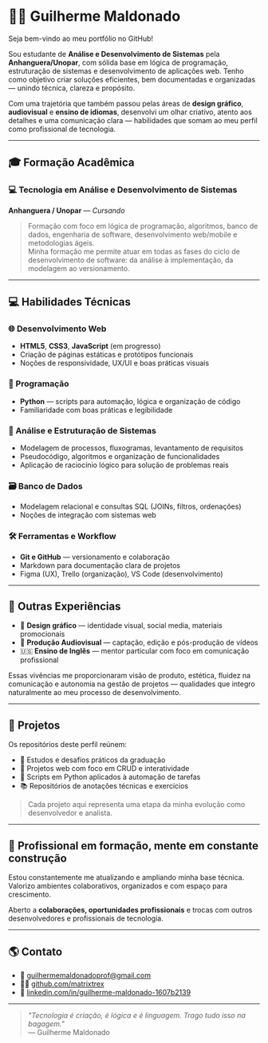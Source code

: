 # 👨‍💻 Guilherme Maldonado

Seja bem-vindo ao meu portfólio no GitHub!

Sou estudante de **Análise e Desenvolvimento de Sistemas** pela **Anhanguera/Unopar**, com sólida base em lógica de programação, estruturação de sistemas e desenvolvimento de aplicações web. Tenho como objetivo criar soluções eficientes, bem documentadas e organizadas — unindo técnica, clareza e propósito.

Com uma trajetória que também passou pelas áreas de **design gráfico**, **audiovisual** e **ensino de idiomas**, desenvolvi um olhar criativo, atento aos detalhes e uma comunicação clara — habilidades que somam ao meu perfil como profissional de tecnologia.

---

## 🎓 Formação Acadêmica

### 💻 Tecnologia em Análise e Desenvolvimento de Sistemas  
**Anhanguera / Unopar** — *Cursando*  
> Formação com foco em lógica de programação, algoritmos, banco de dados, engenharia de software, desenvolvimento web/mobile e metodologias ágeis.  
Minha formação me permite atuar em todas as fases do ciclo de desenvolvimento de software: da análise à implementação, da modelagem ao versionamento.

---

## 💻 Habilidades Técnicas

### 🌐 Desenvolvimento Web
- **HTML5**, **CSS3**, **JavaScript** (em progresso)
- Criação de páginas estáticas e protótipos funcionais
- Noções de responsividade, UX/UI e boas práticas visuais

### 🐍 Programação
- **Python** — scripts para automação, lógica e organização de código
- Familiaridade com boas práticas e legibilidade

### 🧠 Análise e Estruturação de Sistemas
- Modelagem de processos, fluxogramas, levantamento de requisitos
- Pseudocódigo, algoritmos e organização de funcionalidades
- Aplicação de raciocínio lógico para solução de problemas reais

### 🗃️ Banco de Dados
- Modelagem relacional e consultas SQL (JOINs, filtros, ordenações)
- Noções de integração com sistemas web

### 🛠️ Ferramentas e Workflow
- **Git e GitHub** — versionamento e colaboração
- Markdown para documentação clara de projetos
- Figma (UX), Trello (organização), VS Code (desenvolvimento)

---

## 🌱 Outras Experiências

- 🎨 **Design gráfico** — identidade visual, social media, materiais promocionais
- 🎥 **Produção Audiovisual** — captação, edição e pós-produção de vídeos
- 🇺🇸 **Ensino de Inglês** — mentor particular com foco em comunicação profissional

Essas vivências me proporcionaram visão de produto, estética, fluidez na comunicação e autonomia na gestão de projetos — qualidades que integro naturalmente ao meu processo de desenvolvimento.

---

## 📁 Projetos

Os repositórios deste perfil reúnem:

- 🧩 Estudos e desafios práticos da graduação
- 💼 Projetos web com foco em CRUD e interatividade
- 🐍 Scripts em Python aplicados à automação de tarefas
- 📚 Repositórios de anotações técnicas e exercícios

> Cada projeto aqui representa uma etapa da minha evolução como desenvolvedor e analista.

---

## 💼 Profissional em formação, mente em constante construção

Estou constantemente me atualizando e ampliando minha base técnica. Valorizo ambientes colaborativos, organizados e com espaço para crescimento.

Aberto a **colaborações, oportunidades profissionais** e trocas com outros desenvolvedores e profissionais de tecnologia.

---

## 🌎 Contato

- 📧 [guilhermemaldonadoprof@gmail.com](mailto:guilhermemaldonadoprof@gmail.com)
- 🧑‍💻 [github.com/matrixtrex](https://github.com/matrixtrex)
- 💼 [linkedin.com/in/guilherme-maldonado-1607b2139](https://www.linkedin.com/in/guilherme-maldonado-1607b2139/)

---

> _"Tecnologia é criação, é lógica e é linguagem. Trago tudo isso na bagagem."_  
> — Guilherme Maldonado

